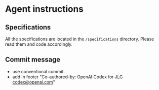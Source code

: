 # Agent instructions

## Specifications

All the specifications are located in the `/specifications` directory. Please
read them and code accordingly.

## Commit message

- use conventional commit.
- add in footer "Co-authored-by: OpenAI Codex for JLG <codex@openai.com>"
